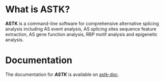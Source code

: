 What is ASTK?
===============

**ASTK** is a command-line software for comprehensive alternative splicing analysis including AS event analysis, AS splicing sites sequence feature extraction, AS gene function analysis, RBP motif analysis and epigenetic analysis.

Documentation
===============

The documentation for ***ASTK*** is available on [astk-doc](https://huang-sh.github.io/astk-doc/).
